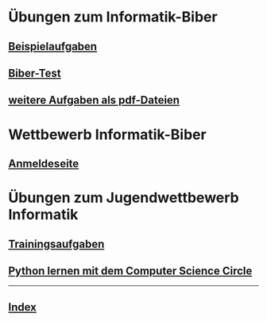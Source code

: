   <meta charset="utf-8" />
  <title>Informatik</title>
  <link rel="stylesheet" href="https://Hi2272.github.io/StyleMD.css">
 
 # Übungen zum Informatik-Biber
 ## [Beispielaufgaben](https://bwinf.de/informatik-biber/aufgaben)  
 ## [Biber-Test](https://wettbewerb.informatik-biber.de/index.php?action=quiz&token=748b39b69b887d26)  
 ## [weitere Aufgaben als pdf-Dateien](https://bwinf.de/informatik-biber/aufgaben/#c1090)  

# Wettbewerb Informatik-Biber
## [Anmeldeseite](https://wettbewerb.informatik-biber.de/index.php?action=user_competitions)

 # Übungen zum Jugendwettbewerb Informatik
 ## [Trainingsaufgaben](https://jwinf.de/contest/?filter=open)  
 ## [Python lernen mit dem Computer Science Circle](https://cscircles.cemc.uwaterloo.ca/de/)  



------

## [Index](../../index.html)  